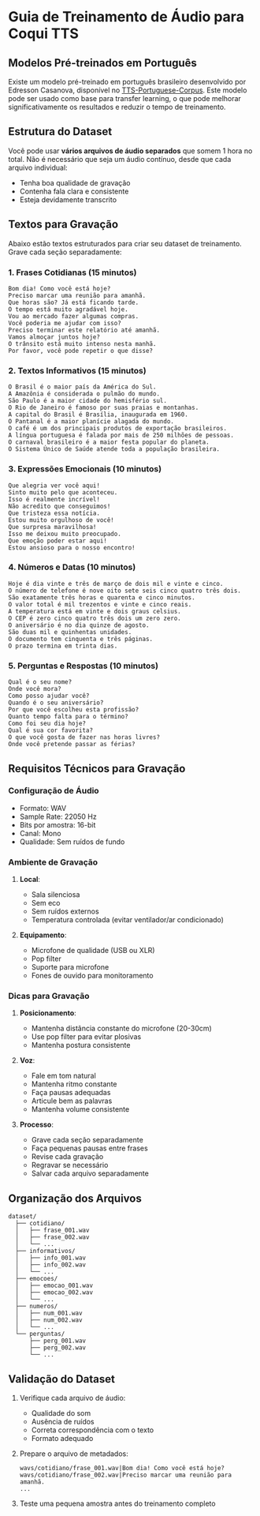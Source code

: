 # Guia de Treinamento de Áudio para Coqui TTS

## Modelos Pré-treinados em Português
Existe um modelo pré-treinado em português brasileiro desenvolvido por Edresson Casanova, disponível no [TTS-Portuguese-Corpus](https://github.com/Edresson/TTS-Portuguese-Corpus). Este modelo pode ser usado como base para transfer learning, o que pode melhorar significativamente os resultados e reduzir o tempo de treinamento.

## Estrutura do Dataset
Você pode usar **vários arquivos de áudio separados** que somem 1 hora no total. Não é necessário que seja um áudio contínuo, desde que cada arquivo individual:
- Tenha boa qualidade de gravação
- Contenha fala clara e consistente
- Esteja devidamente transcrito

## Textos para Gravação
Abaixo estão textos estruturados para criar seu dataset de treinamento. Grave cada seção separadamente:

### 1. Frases Cotidianas (15 minutos)
```
Bom dia! Como você está hoje?
Preciso marcar uma reunião para amanhã.
Que horas são? Já está ficando tarde.
O tempo está muito agradável hoje.
Vou ao mercado fazer algumas compras.
Você poderia me ajudar com isso?
Preciso terminar este relatório até amanhã.
Vamos almoçar juntos hoje?
O trânsito está muito intenso nesta manhã.
Por favor, você pode repetir o que disse?
```

### 2. Textos Informativos (15 minutos)
```
O Brasil é o maior país da América do Sul.
A Amazônia é considerada o pulmão do mundo.
São Paulo é a maior cidade do hemisfério sul.
O Rio de Janeiro é famoso por suas praias e montanhas.
A capital do Brasil é Brasília, inaugurada em 1960.
O Pantanal é a maior planície alagada do mundo.
O café é um dos principais produtos de exportação brasileiros.
A língua portuguesa é falada por mais de 250 milhões de pessoas.
O carnaval brasileiro é a maior festa popular do planeta.
O Sistema Único de Saúde atende toda a população brasileira.
```

### 3. Expressões Emocionais (10 minutos)
```
Que alegria ver você aqui!
Sinto muito pelo que aconteceu.
Isso é realmente incrível!
Não acredito que conseguimos!
Que tristeza essa notícia.
Estou muito orgulhoso de você!
Que surpresa maravilhosa!
Isso me deixou muito preocupado.
Que emoção poder estar aqui!
Estou ansioso para o nosso encontro!
```

### 4. Números e Datas (10 minutos)
```
Hoje é dia vinte e três de março de dois mil e vinte e cinco.
O número de telefone é nove oito sete seis cinco quatro três dois.
São exatamente três horas e quarenta e cinco minutos.
O valor total é mil trezentos e vinte e cinco reais.
A temperatura está em vinte e dois graus celsius.
O CEP é zero cinco quatro três dois um zero zero.
O aniversário é no dia quinze de agosto.
São duas mil e quinhentas unidades.
O documento tem cinquenta e três páginas.
O prazo termina em trinta dias.
```

### 5. Perguntas e Respostas (10 minutos)
```
Qual é o seu nome?
Onde você mora?
Como posso ajudar você?
Quando é o seu aniversário?
Por que você escolheu esta profissão?
Quanto tempo falta para o término?
Como foi seu dia hoje?
Qual é sua cor favorita?
O que você gosta de fazer nas horas livres?
Onde você pretende passar as férias?
```

## Requisitos Técnicos para Gravação

### Configuração de Áudio
- Formato: WAV
- Sample Rate: 22050 Hz
- Bits por amostra: 16-bit
- Canal: Mono
- Qualidade: Sem ruídos de fundo

### Ambiente de Gravação
1. **Local**:
   - Sala silenciosa
   - Sem eco
   - Sem ruídos externos
   - Temperatura controlada (evitar ventilador/ar condicionado)

2. **Equipamento**:
   - Microfone de qualidade (USB ou XLR)
   - Pop filter
   - Suporte para microfone
   - Fones de ouvido para monitoramento

### Dicas para Gravação
1. **Posicionamento**:
   - Mantenha distância constante do microfone (20-30cm)
   - Use pop filter para evitar plosivas
   - Mantenha postura consistente

2. **Voz**:
   - Fale em tom natural
   - Mantenha ritmo constante
   - Faça pausas adequadas
   - Articule bem as palavras
   - Mantenha volume consistente

3. **Processo**:
   - Grave cada seção separadamente
   - Faça pequenas pausas entre frases
   - Revise cada gravação
   - Regravar se necessário
   - Salvar cada arquivo separadamente

## Organização dos Arquivos
```
dataset/
  ├── cotidiano/
  │   ├── frase_001.wav
  │   ├── frase_002.wav
  │   └── ...
  ├── informativos/
  │   ├── info_001.wav
  │   ├── info_002.wav
  │   └── ...
  ├── emocoes/
  │   ├── emocao_001.wav
  │   ├── emocao_002.wav
  │   └── ...
  ├── numeros/
  │   ├── num_001.wav
  │   ├── num_002.wav
  │   └── ...
  └── perguntas/
      ├── perg_001.wav
      ├── perg_002.wav
      └── ...
```

## Validação do Dataset
1. Verifique cada arquivo de áudio:
   - Qualidade do som
   - Ausência de ruídos
   - Correta correspondência com o texto
   - Formato adequado

2. Prepare o arquivo de metadados:
   ```
   wavs/cotidiano/frase_001.wav|Bom dia! Como você está hoje?
   wavs/cotidiano/frase_002.wav|Preciso marcar uma reunião para amanhã.
   ...
   ```

3. Teste uma pequena amostra antes do treinamento completo 